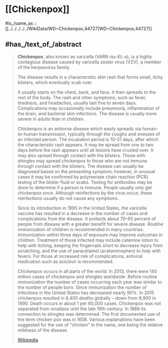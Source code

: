 
# [[Chickenpox]] 

#is_/same_as :: [[../../../../../WikiData/WD~Chickenpox,44727|WD~Chickenpox,44727]] 

## #has_/text_of_/abstract 

> **Chickenpox**, also known as varicella (VARR-iss-EL-ə), is a highly contagious disease 
> caused by varicella zoster virus (VZV), a member of the herpesvirus family. 
> 
> The disease results in a characteristic skin rash that forms small, itchy blisters, 
> which eventually scab over. 
> 
> It usually starts on the chest, back, and face. 
> It then spreads to the rest of the body. 
> The rash and other symptoms, such as fever, tiredness, and headaches, usually last five to seven days. Complications may occasionally include pneumonia, inflammation of the brain, and bacterial skin infections. The disease is usually more severe in adults than in children.
>
> Chickenpox is an airborne disease which easily spreads via human-to-human transmission, typically through the coughs and sneezes of an infected person. The incubation period is 10–21 days, after which the characteristic rash appears. It may be spread from one to two days before the rash appears until all lesions have crusted over. It may also spread through contact with the blisters. Those with shingles may spread chickenpox to those who are not immune through contact with the blisters. The disease can usually be diagnosed based on the presenting symptom; however, in unusual cases it may be confirmed by polymerase chain reaction (PCR) testing of the blister fluid or scabs. Testing for antibodies may be done to determine if a person is immune. People usually only get chickenpox once. Although reinfections by the virus occur, these reinfections usually do not cause any symptoms.
>
> Since its introduction in 1995 in the United States, the varicella vaccine has resulted in a decrease in the number of cases and complications from the disease. It protects about 70–90 percent of people from disease with a greater benefit for severe disease. Routine immunization of children is recommended in many countries. Immunization within three days of exposure may improve outcomes in children. Treatment of those infected may include calamine lotion to help with itching, keeping the fingernails short to decrease injury from scratching, and the use of paracetamol (acetaminophen) to help with fevers. For those at increased risk of complications, antiviral medication such as aciclovir is recommended.
>
> Chickenpox occurs in all parts of the world. In 2013, there were 140 million cases of chickenpox and shingles worldwide. Before routine immunization the number of cases occurring each year was similar to the number of people born. Since immunization the number of infections in the United States has decreased nearly 90%. In 2015 chickenpox resulted in 6,400 deaths globally – down from 8,900 in 1990. Death occurs in about 1 per 60,000 cases. Chickenpox was not separated from smallpox until the late 19th century. In 1888 its connection to shingles was determined. The first documented use of the term chicken pox was in 1658. Various explanations have been suggested for the use of "chicken" in the name, one being the relative mildness of the disease.
>
> [Wikipedia](https://en.wikipedia.org/wiki/Chickenpox) 


